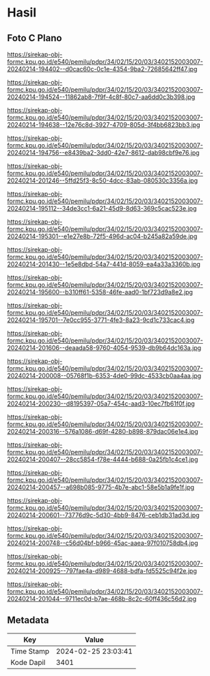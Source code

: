 # Hasil

## Foto C Plano

https://sirekap-obj-formc.kpu.go.id/e540/pemilu/pdpr/34/02/15/20/03/3402152003007-20240214-194402--d0cac60c-0c1e-4354-9ba2-72685642ff47.jpg

https://sirekap-obj-formc.kpu.go.id/e540/pemilu/pdpr/34/02/15/20/03/3402152003007-20240214-194524--11862ab8-7f9f-4c8f-80c7-aa6dd0c3b398.jpg

https://sirekap-obj-formc.kpu.go.id/e540/pemilu/pdpr/34/02/15/20/03/3402152003007-20240214-194638--12e76c8d-3927-4709-805d-3f4bb6823bb3.jpg

https://sirekap-obj-formc.kpu.go.id/e540/pemilu/pdpr/34/02/15/20/03/3402152003007-20240214-194756--e8439ba2-3dd0-42e7-8612-dab98cbf9e76.jpg

https://sirekap-obj-formc.kpu.go.id/e540/pemilu/pdpr/34/02/15/20/03/3402152003007-20240214-201246--5ffd25f3-8c50-4dcc-83ab-080530c3356a.jpg

https://sirekap-obj-formc.kpu.go.id/e540/pemilu/pdpr/34/02/15/20/03/3402152003007-20240214-195112--34de3cc1-6a21-45d9-8d63-369c5cac523e.jpg

https://sirekap-obj-formc.kpu.go.id/e540/pemilu/pdpr/34/02/15/20/03/3402152003007-20240214-195301--e1e27e8b-72f5-496d-ac04-b245a82a59de.jpg

https://sirekap-obj-formc.kpu.go.id/e540/pemilu/pdpr/34/02/15/20/03/3402152003007-20240214-201430--1e5e8dbd-54a7-441d-8059-ea4a33a3360b.jpg

https://sirekap-obj-formc.kpu.go.id/e540/pemilu/pdpr/34/02/15/20/03/3402152003007-20240214-195600--b310ff61-5358-46fe-aad0-1bf723d9a8e2.jpg

https://sirekap-obj-formc.kpu.go.id/e540/pemilu/pdpr/34/02/15/20/03/3402152003007-20240214-195701--7e0cc955-3771-4fe3-8a23-9cd1c733cac4.jpg

https://sirekap-obj-formc.kpu.go.id/e540/pemilu/pdpr/34/02/15/20/03/3402152003007-20240214-201606--deaada58-9760-4054-9539-db9b64dc163a.jpg

https://sirekap-obj-formc.kpu.go.id/e540/pemilu/pdpr/34/02/15/20/03/3402152003007-20240214-200008--05768f1b-6353-4de0-99dc-4533cb0aa4aa.jpg

https://sirekap-obj-formc.kpu.go.id/e540/pemilu/pdpr/34/02/15/20/03/3402152003007-20240214-200230--d8195397-05a7-454c-aad3-10ec7fb61f0f.jpg

https://sirekap-obj-formc.kpu.go.id/e540/pemilu/pdpr/34/02/15/20/03/3402152003007-20240214-200316--576a1086-d69f-4280-b898-879dac06e1e4.jpg

https://sirekap-obj-formc.kpu.go.id/e540/pemilu/pdpr/34/02/15/20/03/3402152003007-20240214-200407--28cc5854-f78e-4444-b688-0a25fb1c4ce1.jpg

https://sirekap-obj-formc.kpu.go.id/e540/pemilu/pdpr/34/02/15/20/03/3402152003007-20240214-200457--a698b085-9775-4b7e-abc1-58e5b1a9fe1f.jpg

https://sirekap-obj-formc.kpu.go.id/e540/pemilu/pdpr/34/02/15/20/03/3402152003007-20240214-200601--73776d9c-5d30-4bb9-8476-ceb1db31ad3d.jpg

https://sirekap-obj-formc.kpu.go.id/e540/pemilu/pdpr/34/02/15/20/03/3402152003007-20240214-200748--c56d04bf-b966-45ac-aaea-97f010758db4.jpg

https://sirekap-obj-formc.kpu.go.id/e540/pemilu/pdpr/34/02/15/20/03/3402152003007-20240214-200925--797fae4a-d989-4688-bdfa-fd5525c94f2e.jpg

https://sirekap-obj-formc.kpu.go.id/e540/pemilu/pdpr/34/02/15/20/03/3402152003007-20240214-201044--9711ec0d-b7ae-468b-8c2c-60ff436c56d2.jpg


## Metadata

| Key        | Value               |
| ---------- | ------------------- |
| Time Stamp | 2024-02-25 23:03:41 |
| Kode Dapil | 3401                |



